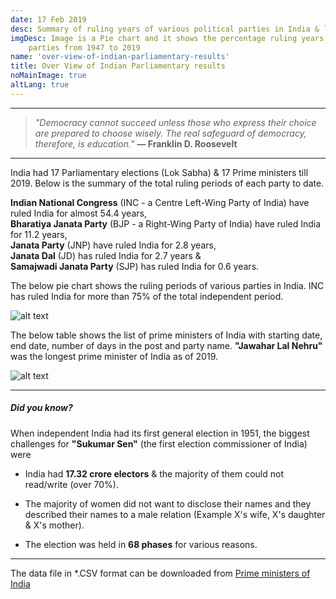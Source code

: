 ```yaml
---
date: 17 Feb 2019
desc: Summary of ruling years of various political parties in India & list of prime ministers of India.
imgDesc: Image is a Pie chart and it shows the percentage ruling years of Indian
    parties from 1947 to 2019
name: 'over-view-of-indian-parliamentary-results'
title: Over View of Indian Parliamentary results
noMainImage: true
altLang: true
---
```

<div>
    <adsbygoogle />
</div>
<Adsense
          data-ad-client="ca-pub-3042269102042405"
          data-ad-slot="1234567890"
/>

------------------------------------------------------------------------

> *"Democracy cannot succeed unless those who express their choice are
> prepared to choose wisely. The real safeguard of democracy, therefore,
> is education."* **― Franklin D. Roosevelt**

------------------------------------------------------------------------

India had 17 Parliamentary elections (Lok Sabha) & 17 Prime ministers
till 2019. Below is the summary of the total ruling periods of each
party to date.

**Indian National Congress** (INC - a Centre Left-Wing Party of India)
have ruled India for almost 54.4 years,\
**Bharatiya Janata Party** (BJP - a Right-Wing Party of India) have
ruled India for 11.2 years,\
**Janata Party** (JNP) have ruled India for 2.8 years,\
**Janata Dal** (JD) has ruled India for 2.7 years &\
**Samajwadi Janata Party** (SJP) has ruled India for 0.6 years.

The below pie chart shows the ruling periods of various parties in
India. INC has ruled India for more than 75% of the total independent
period.

<img src="/blogs/over-view-of-indian-parliamentary-results/figure-markdown/img1.png" alt="alt text" class="blogs_image">
<!-- ![](/blogs/over-view-of-indian-parliamentary-results/figure-markdown/img1.png) -->


The below table shows the list of prime ministers of India with starting
date, end date, number of days in the post and party name. **"Jawahar
Lal Nehru"** was the longest prime minister of India as of 2019.

<img src="/blogs/over-view-of-indian-parliamentary-results/figure-markdown/img2.png" alt="alt text" class="blogs_image">
<!-- ![](/blogs/over-view-of-indian-parliamentary-results/figure-markdown/img2.png) -->

------------------------------------------------------------------------

##### Did you know?

When independent India had its first general election in 1951, the biggest challenges 
for  **"Sukumar Sen"** (the first election commissioner of India) were

-   India had **17.32 crore electors** & the majority of them could not read/write (over 70%).

-   The majority of women did not want to disclose their names and they
    described their names to a male relation (Example X's wife, X's
    daughter & X's mother).
-   The election was held in **68 phases** for various reasons.

------------------------------------------------------------------------

The data file in \*.CSV format can be downloaded from [Prime ministers of India](http://thedatatalks.in/datas/politics/primeministers.csv)

<style>
   
</style>